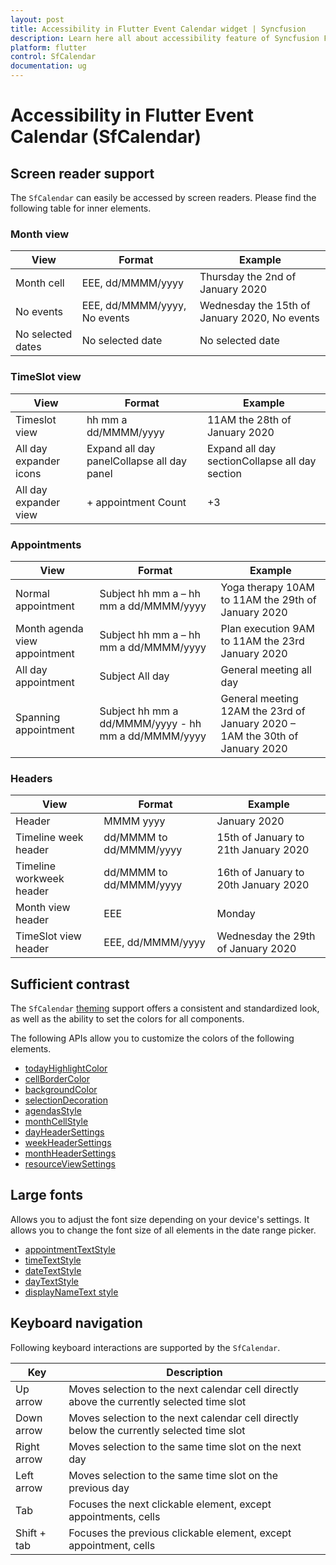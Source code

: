 ```yaml
---
layout: post
title: Accessibility in Flutter Event Calendar widget | Syncfusion
description: Learn here all about accessibility feature of Syncfusion Flutter Calendar (SfCalendar) widget and more.
platform: flutter
control: SfCalendar
documentation: ug
---
```


# Accessibility in Flutter Event Calendar (SfCalendar)

## Screen reader support

The `SfCalendar` can easily be accessed by screen readers. Please find the following table  for inner elements.

### Month view

| View              | Format                       | Example                                       |
|-------------------|------------------------------|-----------------------------------------------|
| Month cell        | EEE, dd/MMMM/yyyy            | Thursday the 2nd of January 2020              |
| No events         | EEE, dd/MMMM/yyyy, No events | Wednesday the 15th of January 2020, No events |
| No selected dates | No selected date             | No selected date                              |                                               

### TimeSlot view

| View                   | Format                                     | Example                                        |
|------------------------|--------------------------------------------|------------------------------------------------|
| Timeslot view          | hh mm a dd/MMMM/yyyy                       | 11AM the 28th of January 2020                  |
| All day expander icons | Expand all day panelCollapse all day panel | Expand all day sectionCollapse all day section |
| All day expander view  | + appointment Count                        | +3                                             |


### Appointments

| View                          | Format                                              | Example                                                                      |
|-------------------------------|-----------------------------------------------------|------------------------------------------------------------------------------|
| Normal appointment            | Subject hh mm a – hh mm a dd/MMMM/yyyy              | Yoga therapy 10AM to 11AM the 29th of January 2020                           |
| Month agenda view appointment | Subject hh mm a – hh mm a dd/MMMM/yyyy              | Plan execution 9AM to 11AM the 23rd January 2020                             |
| All day appointment           | Subject All day                                     | General meeting all day                                                      |
| Spanning appointment          | Subject hh mm a dd/MMMM/yyyy - hh mm a dd/MMMM/yyyy | General meeting 12AM the 23rd of January 2020 – 1AM the 30th of January 2020 |


### Headers

| View                     | Format                  | Example                              |
|--------------------------|-------------------------|--------------------------------------|
| Header                   | MMMM yyyy               | January 2020                         |
| Timeline week header     | dd/MMMM to dd/MMMM/yyyy | 15th of January to 21th January 2020 |
| Timeline workweek header | dd/MMMM to dd/MMMM/yyyy | 16th of January to 20th January 2020 |
| Month view header        | EEE                     | Monday                               |
| TimeSlot view header     | EEE, dd/MMMM/yyyy       | Wednesday the 29th of January 2020   |

## Sufficient contrast

The `SfCalendar` [theming](https://help.syncfusion.com/flutter/themes/themes) support offers a consistent and standardized look, as well as the ability to set the colors for all components.

The following APIs allow you to customize the colors of the following elements.
* [todayHighlightColor](https://help.syncfusion.com/flutter/calendar/getting-started#today-highlight-color)
* [cellBorderColor](https://help.syncfusion.com/flutter/calendar/getting-started#cell-border-color)
* [backgroundColor](https://help.syncfusion.com/flutter/calendar/getting-started#background-color)
* [selectionDecoration](https://help.syncfusion.com/flutter/calendar/getting-started#selection-decoration)
* [agendasStyle](https://help.syncfusion.com/flutter/calendar/month-view#agenda-view-appearance)
* [monthCellStyle](https://help.syncfusion.com/flutter/calendar/month-view#month-cell-appearance)
* [dayHeaderSettings](https://help.syncfusion.com/flutter/calendar/schedule-view#day-header-customization)
* [weekHeaderSettings](https://help.syncfusion.com/flutter/calendar/schedule-view#week-header-customization)
* [monthHeaderSettings](https://help.syncfusion.com/flutter/calendar/schedule-view#month-header-customization)
* [resourceViewSettings](https://help.syncfusion.com/flutter/calendar/resource-view#customization)

## Large fonts

Allows you to adjust the font size depending on your device's settings. It allows you to change the font size of all elements in the date range picker.
* [appointmentTextStyle](https://help.syncfusion.com/flutter/calendar/appointments#appearance-customization)
* [timeTextStyle](https://help.syncfusion.com/flutter/calendar/timeslot-views#time-text-appearance)
* [dateTextStyle](https://help.syncfusion.com/flutter/calendar/schedule-view#day-header-customization)
* [dayTextStyle](https://help.syncfusion.com/flutter/calendar/schedule-view#day-header-customization)
* [displayNameText style](https://help.syncfusion.com/flutter/calendar/resource-view#customization)

## Keyboard navigation

Following keyboard interactions are supported by the `SfCalendar`.

| Key              | Description                     														   |
|------------------|-------------------------------------------------------------------------------------------|
| Up arrow         | Moves selection to the next calendar cell directly above the currently selected time slot |
| Down arrow       | Moves selection to the next calendar cell directly below the currently selected time slot |
| Right arrow      | Moves selection to the same time slot on the next day                                     |
| Left arrow       | Moves selection to the same time slot on the previous day                                 |
| Tab              | Focuses the next clickable element, except appointments, cells							   |
| Shift + tab      | Focuses the previous clickable element, except appointment, cells                         |


